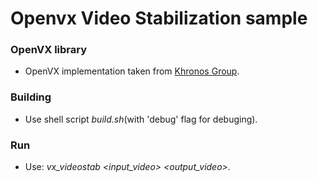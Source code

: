 # Openvx Video Stabilization sample
### OpenVX library
* OpenVX implementation taken from  [Khronos Group](https://www.khronos.org/openvx/).

### Building
* Use shell script *build.sh*(with 'debug' flag for debuging).

### Run
* Use: *vx_videostab \<input_video\> \<output_video\>*.
